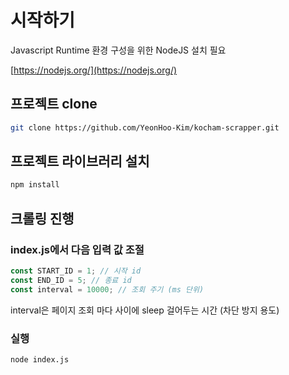 # 시작하기

Javascript Runtime 환경 구성을 위한 NodeJS 설치 필요

[https://nodejs.org/](https://nodejs.org/)

## 프로젝트 clone
```bash
git clone https://github.com/YeonHoo-Kim/kocham-scrapper.git
```

## 프로젝트 라이브러리 설치
```bash
npm install
```

## 크롤링 진행
### index.js에서 다음 입력 값 조절
```javascript
const START_ID = 1; // 시작 id
const END_ID = 5; // 종료 id
const interval = 10000; // 조회 주기 (ms 단위)
```
interval은 페이지 조회 마다 사이에 sleep 걸어두는 시간 (차단 방지 용도)

### 실행
```bash
node index.js
```